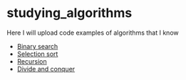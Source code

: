 # studying_algorithms
Here I will upload code examples of algorithms that I know

* [Binary search](https://github.com/mxmaria/studying_algorithms/blob/master/binary%20search.ipynb)
* [Selection sort](https://github.com/mxmaria/studying_algorithms/blob/master/selection%20sort.ipynb)
* [Recursion](https://github.com/mxmaria/studying_algorithms/blob/master/Recursion.ipynb)
* [Divide and conquer](https://github.com/mxmaria/studying_algorithms/blob/master/Divide-and-conquer%20algorithm.ipynb)
